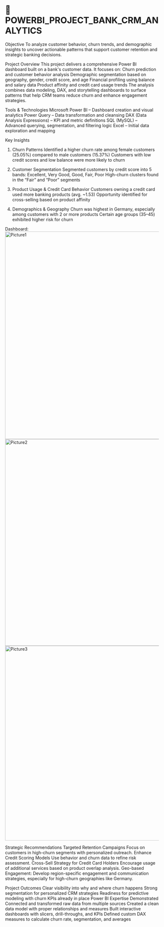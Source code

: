 # 🏦 POWERBI_PROJECT_BANK_CRM_ANALYTICS

Objective
To analyze customer behavior, churn trends, and demographic insights to uncover actionable patterns that support customer retention and strategic banking decisions.

Project Overview
This project delivers a comprehensive Power BI dashboard built on a bank's customer data. It focuses on:
Churn prediction and customer behavior analysis
Demographic segmentation based on geography, gender, credit score, and age
Financial profiling using balance and salary data
Product affinity and credit card usage trends
The analysis combines data modeling, DAX, and storytelling dashboards to surface patterns that help CRM teams reduce churn and enhance engagement strategies.

Tools & Technologies
Microsoft Power BI – Dashboard creation and visual analytics
Power Query – Data transformation and cleansing
DAX (Data Analysis Expressions) – KPI and metric definitions
SQL (MySQL) – Advanced querying, segmentation, and filtering logic
Excel – Initial data exploration and mapping

Key Insights
1. Churn Patterns
Identified a higher churn rate among female customers (25.05%) compared to male customers (15.37%)
Customers with low credit scores and low balance were more likely to churn

2. Customer Segmentation
Segmented customers by credit score into 5 bands: Excellent, Very Good, Good, Fair, Poor
High-churn clusters found in the “Fair” and “Poor” segments

3. Product Usage & Credit Card Behavior
Customers owning a credit card used more banking products (avg. ~1.53)
Opportunity identified for cross-selling based on product affinity

4. Demographics & Geography
Churn was highest in Germany, especially among customers with 2 or more products
Certain age groups (35–45) exhibited higher risk for churn

Dashboard:
<img width="1224" height="680" alt="Picture1" src="https://github.com/user-attachments/assets/87b7fa02-a520-4cee-be83-bf71c78a60c4" />
<img width="1194" height="677" alt="Picture2" src="https://github.com/user-attachments/assets/cd273dc1-af3b-4a3a-ad48-4b9c08f4ac21" />
<img width="1193" height="638" alt="Picture3" src="https://github.com/user-attachments/assets/0a2eb11a-fc58-4c46-acab-d011e6685616" />


Strategic Recommendations
Targeted Retention Campaigns
Focus on customers in high-churn segments with personalized outreach.
Enhance Credit Scoring Models
Use behavior and churn data to refine risk assessment.
Cross-Sell Strategy for Credit Card Holders
Encourage usage of additional services based on product overlap analysis.
Geo-based Engagement:
Develop region-specific engagement and communication strategies, especially for high-churn geographies like Germany.

Project Outcomes
Clear visibility into why and where churn happens
Strong segmentation for personalized CRM strategies
Readiness for predictive modeling with churn KPIs already in place
Power BI Expertise Demonstrated
Connected and transformed raw data from multiple sources
Created a clean data model with proper relationships and measures
Built interactive dashboards with slicers, drill-throughs, and KPIs
Defined custom DAX measures to calculate churn rate, segmentation, and averages
